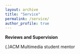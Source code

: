```yaml
---
layout: archive
title: "Service"
permalink: /service/
author_profile: true
---
```



<b> Reviews and Supervision </b>


(.)ACM Multimedia student mentor
